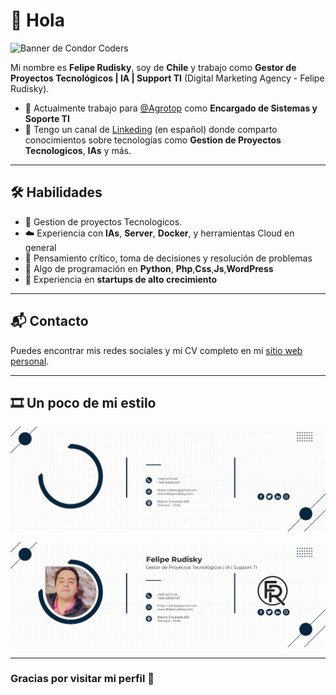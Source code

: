 # 👋 Hola

![Banner de Condor Coders](banner-github-condor-coders.png)


Mi nombre es **Felipe Rudisky**, soy de **Chile** y trabajo como **Gestor de Proyectos Tecnológicos | IA | Support TI** (Digital Marketing Agency - Felipe Rudisky).

- 🔧 Actualmente trabajo para [@Agrotop](https://empresasagrotop.cl) como **Encargado de Sistemas y Soporte TI**
- 🎥 Tengo un canal de [Linkeding](https://www.linkedin.com/in/felipe-andrés-rudisky-rudisky-8b121255/) (en español) donde comparto conocimientos sobre tecnologías como **Gestion de Proyectos Tecnologicos**, **IAs** y más.

---

## 🛠️ Habilidades

- 🚀 Gestion de proyectos Tecnologicos.
- ☁️ Experiencia con **IAs**, **Server**, **Docker**, y herramientas Cloud en general
- 🧠 Pensamiento crítico, toma de decisiones y resolución de problemas
- 🐍 Algo de programación en **Python**, **Php**,**Css**,**Js**,**WordPress**
- 🌱 Experiencia en **startups de alto crecimiento**

---

## 📬 Contacto

Puedes encontrar mis redes sociales y mi CV completo en mi [sitio web personal](#).

---

## 🎞️ Un poco de mi estilo

![GIF personal](FirmaCorreoGif.gif)

![Banner de Condor Coders](FirmaCorreo.png)

---

### Gracias por visitar mi perfil 🙌
